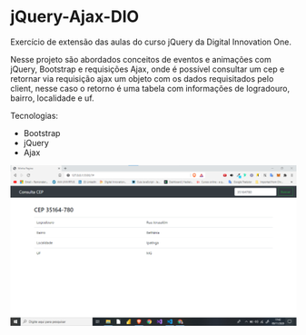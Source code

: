 # jQuery-Ajax-DIO
Exercício de extensão das aulas do curso jQuery da Digital Innovation One.

Nesse projeto são abordados conceitos de eventos e animações com jQuery, Bootstrap e requisições Ajax, onde é possível consultar um cep e retornar via requisição ajax um objeto com os dados requisitados pelo client, nesse caso o retorno é uma tabela com informações de logradouro, bairro, localidade e uf. 

Tecnologias:
 - Bootstrap
 - jQuery
 - Ajax
 
 
 ![](https://github.com/Ramon-Goveia/jQuery-Ajax-DIO/blob/master/consulta-cep.png)
